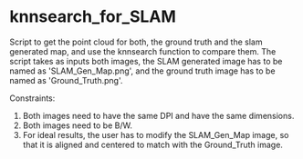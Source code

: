 # knnsearch_for_SLAM
Script to get the point cloud for both, the ground truth and the slam generated map, and use the knnsearch function to compare them. The script takes as inputs both images, the SLAM generated image has to be named as 'SLAM_Gen_Map.png', and the ground truth image has to be named as 'Ground_Truth.png'.

Constraints:
  1. Both images need to have the same DPI and have the same dimensions.
  2. Both images need to be B/W.
  3. For ideal results, the user has to modify the SLAM_Gen_Map image, so that it is aligned and centered to match with the Ground_Truth image.
